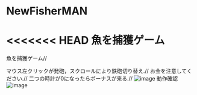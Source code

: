 # NewFisherMAN
<<<<<<< HEAD
魚を捕獲ゲーム
=======
魚を捕獲ゲーム//

マウス左クリックが発砲，スクロールにより鉄砲切り替え.//
お金を注意してください.//
二つの時計が0になったらボーナスが来る.//
![image](https://github.com/tommarolo123/NewFisherMAN/blob/master/2.PNG)
動作確認
![image](https://github.com/tommarolo123/NewFisherMAN/blob/master/fisher3.gif)
